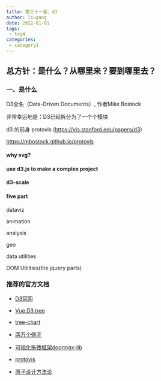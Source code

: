 ```yaml
---
title: 第三十一章、d3
author: liugang
date: 2022-01-01
tags:
 - tag4
categories:
 - category1
---
```


<Boxx  changeTime="5000"/>  

## 总方针：是什么？从哪里来？要到哪里去？

### 一、是什么

D3全名（Data-Driven Documents）, 作者Mike Bostock

非常幸运地是：D3已经拆分为了一个个模块

d3 的前身  protovis (https://vis.stanford.edu/papers/d3)

https://mbostock.github.io/protovis

#### why svg?



#### use d3.js to make a complex project




#### d3-scale

#### five part

dataviz

animation 

analysis

geo

data utilities


DOM Utilities(the jquery parts)


### 推荐的官方文档


- [D3官网](https://d3js.org/)

- [Vue.D3.tree](https://david-desmaisons.github.io/Vue.D3.tree/tree)

- [tree-chart](https://ssthouse.github.io/tree-chart/#/svgTree)

- [两万个例子](https://ssthouse.github.io/tree-chart/#/svgTree)

- [可视化拖拽框架dooringx-lib](https://github.com/H5-Dooring/dooringx)

- [protovis](https://mbostock.github.io/protovis/)

- [原子设计方法论](http://patternlab.io)
